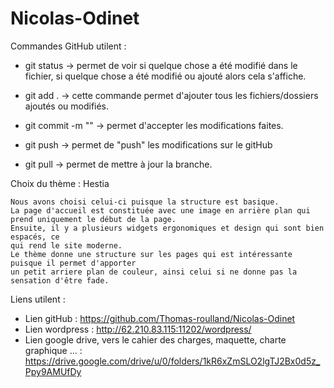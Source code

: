 # Nicolas-Odinet

Commandes GitHub utilent : 

- git status -> permet de voir si quelque chose a été modifié dans le fichier, si quelque chose
a été modifié ou ajouté alors cela s'affiche.

- git add . -> cette commande permet d'ajouter tous les fichiers/dossiers ajoutés ou modifiés.

- git commit -m "" -> permet d'accepter les modifications faites.

- git push -> permet de "push" les modifications sur le gitHub 

- git pull -> permet de mettre à jour la branche.

Choix du thème : Hestia	

	Nous avons choisi celui-ci puisque la structure est basique. 
	La page d'accueil est constituée avec une image en arrière plan qui prend uniquement le début de la page. 
	Ensuite, il y a plusieurs widgets ergonomiques et design qui sont bien espacés, ce 
	qui rend le site moderne. 
	Le thème donne une structure sur les pages qui est intéressante puisque il permet d'apporter 
	un petit arriere plan de couleur, ainsi celui si ne donne pas la sensation d'être fade.

Liens utilent : 

- Lien gitHub : https://github.com/Thomas-roulland/Nicolas-Odinet
- Lien wordpress : http://62.210.83.115:11202/wordpress/
- Lien google drive, vers le cahier des charges, maquette, charte graphique ... : https://drive.google.com/drive/u/0/folders/1kR6xZmSLO2lgTJ2Bx0d5z_Ppy9AMUfDy
